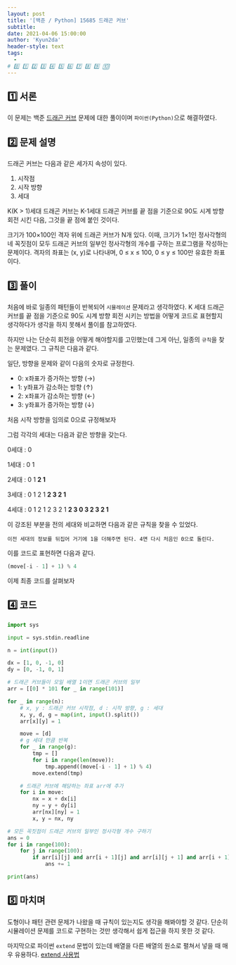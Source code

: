 ```yaml
---
layout: post
title: '[백준 / Python] 15685 드래곤 커브'
subtitle:
date: 2021-04-06 15:00:00
author: 'Kyun2da'
header-style: text
tags:
  -
# 0️⃣ 1️⃣ 2️⃣ 3️⃣ 4️⃣ 5️⃣ 6️⃣ 7️⃣ 8️⃣ 9️⃣ 🔟
---
```


## 1️⃣ 서론

이 문제는 백준 [드래곤 커브](https://www.acmicpc.net/problem/15685) 문제에 대한 풀이이며 `파이썬(Python)`으로 해결하였다.

## 2️⃣ 문제 설명

드래곤 커브는 다음과 같은 세가지 속성이 있다.

1. 시작점
2. 시작 방향
3. 세대

K(K > 1)세대 드래곤 커브는 K-1세대 드래곤 커브를 끝 점을 기준으로 90도 시계 방향 회전 시킨 다음, 그것을 끝 점에 붙인 것이다.

크기가 100×100인 격자 위에 드래곤 커브가 N개 있다. 이때, 크기가 1×1인 정사각형의 네 꼭짓점이 모두 드래곤 커브의 일부인 정사각형의 개수를 구하는 프로그램을 작성하는 문제이다. 격자의 좌표는 (x, y)로 나타내며, 0 ≤ x ≤ 100, 0 ≤ y ≤ 100만 유효한 좌표이다.

## 3️⃣ 풀이

처음에 바로 일종의 패턴들이 반복되어 `시뮬레이션` 문제라고 생각하였다. K 세대 드래곤 커브를 끝 점을 기준으로 90도 시계 방향 회전 시키는 방법을 어떻게 코드로 표현할지 생각하다가 생각을 하지 못해서 풀이를 참고하였다.

하지만 나는 단순히 회전을 어떻게 해야할지를 고민했는데 그게 아닌, 일종의 `규칙`을 찾는 문제였다. 그 규칙은 다음과 같다.

일단, 방향을 문제와 같이 다음의 숫자로 규정한다.

- 0: x좌표가 증가하는 방향 (→)
- 1: y좌표가 감소하는 방향 (↑)
- 2: x좌표가 감소하는 방향 (←)
- 3: y좌표가 증가하는 방향 (↓)

처음 시작 방향을 임의로 0으로 규정해보자

그럼 각각의 세대는 다음과 같은 방향을 갖는다.

0세대 : 0

1세대 : 0 1

2세대 : 0 1 **2 1**

3세대 : 0 1 2 1 **2 3 2 1**

4세대 : 0 1 2 1 2 3 2 1 **2 3 0 3 2 3 2 1**

이 강조된 부분을 전의 세대와 비교하면 다음과 같은 규칙을 찾을 수 있었다.

`이전 세대의 정보를 뒤집어 거기에 1을 더해주면 된다. 4면 다시 처음인 0으로 돌린다.`

이를 코드로 표현하면 다음과 같다.

```python
(move[-i - 1] + 1) % 4
```

이제 최종 코드를 살펴보자

## 4️⃣ 코드

```python
import sys

input = sys.stdin.readline

n = int(input())

dx = [1, 0, -1, 0]
dy = [0, -1, 0, 1]

# 드래곤 커브들이 모일 배열 1이면 드래곤 커브의 일부
arr = [[0] * 101 for _ in range(101)]

for _ in range(n):
    # x, y : 드래곤 커브 시작점, d : 시작 방향, g : 세대
    x, y, d, g = map(int, input().split())
    arr[x][y] = 1

    move = [d]
    # g 세대 만큼 반복
    for _ in range(g):
        tmp = []
        for i in range(len(move)):
            tmp.append((move[-i - 1] + 1) % 4)
        move.extend(tmp)

    # 드래곤 커브에 해당하는 좌표 arr에 추가
    for i in move:
        nx = x + dx[i]
        ny = y + dy[i]
        arr[nx][ny] = 1
        x, y = nx, ny

# 모든 꼭짓점이 드래곤 커브의 일부인 정사각형 개수 구하기
ans = 0
for i in range(100):
    for j in range(100):
        if arr[i][j] and arr[i + 1][j] and arr[i][j + 1] and arr[i + 1][j + 1]:
            ans += 1

print(ans)
```

## 5️⃣ 마치며

도형이나 패턴 관련 문제가 나왔을 때 규칙이 있는지도 생각을 해봐야할 것 같다. 단순히 시뮬레이션 문제를 코드로 구현하는 것만 생각해서 쉽게 접근을 하지 못한 것 같다.

마지막으로 파이썬 `extend` 문법이 있는데 배열을 다른 배열의 원소로 펼쳐서 넣을 때 매우 유용하다. [extend 사용법](https://www.w3schools.com/python/ref_list_extend.asp)

